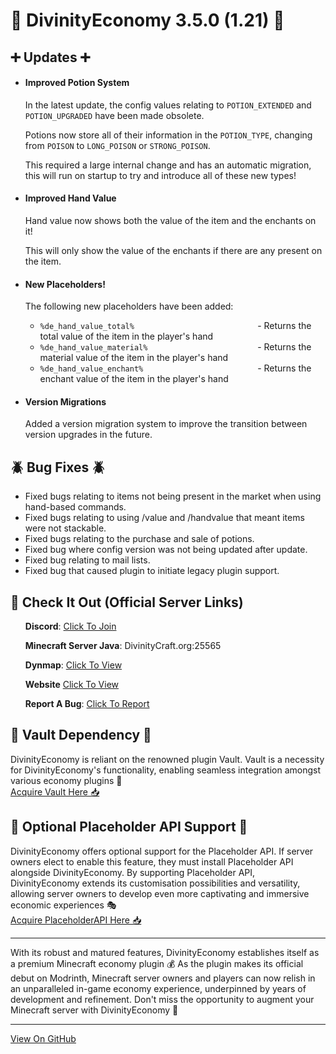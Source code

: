 <h1>🚀 DivinityEconomy 3.5.0 (1.21) 🚀</h1>
<h2>➕ Updates ➕</h2>
<ul>
<li>
    <h4>Improved Potion System</h4>
    <p>In the latest update, the config values relating to <code>POTION_EXTENDED</code> and <code>POTION_UPGRADED</code> have been made obsolete.</p>
    <p>Potions now store all of their information in the <code>POTION_TYPE</code>, changing from <code>POISON</code> to <code>LONG_POISON</code> or <code>STRONG_POISON</code>.</p>
    <p>This required a large internal change and has an automatic migration, this will run on startup to try and introduce all of these new types!</p>
</li>
<li>
    <h4>Improved Hand Value</h4>
    <p>Hand value now shows both the value of the item and the enchants on it!</p>
    <p>This will only show the value of the enchants if there are any present on the item.</p>
</li>
<li>
    <h4>New Placeholders!</h4>
    <p>The following new placeholders have been added:</p>
    <ul>
        <li><code>%de_hand_value_total%                           </code> - Returns the total value of the item in the player's hand</li>
        <li><code>%de_hand_value_material%                        </code> - Returns the material value of the item in the player's hand</li>
        <li><code>%de_hand_value_enchant%                         </code> - Returns the enchant value of the item in the player's hand</li>
    </ul>
</li>
<li>
    <h4>Version Migrations</h4>
    <p>Added a version migration system to improve the transition between version upgrades in the future.</p>
</li>
</ul>
<h2>🪲 Bug Fixes 🪲</h2>
<ul>
    <li>Fixed bugs relating to items not being present in the market when using hand-based commands.</li>
    <li>Fixed bugs relating to using /value and /handvalue that meant items were not stackable.</li>
    <li>Fixed bugs relating to the purchase and sale of potions.</li>
    <li>Fixed bug where config version was not being updated after update.</li>
    <li>Fixed bug relating to mail lists.</li>
    <li>Fixed bug that caused plugin to initiate legacy plugin support.</li>
</ul>
<h2>🚀 Check It Out (Official Server Links)</h2>
<ul>
    <p><strong>Discord</strong>: <a href="https://discord.com/invite/K7DY6UD" target="_blank" rel="noopener noreferrer">Click To Join</a></p>
    <p><strong>Minecraft Server Java</strong>: DivinityCraft.org:25565</p>
    <p><strong>Dynmap</strong>: <a href="http://Play.DivinityCraft.org:25566" target="_blank" rel="noopener noreferrer">Click To View</a></p>
    <p><strong>Website</strong> <a href="http://DivinityCraft.org" target="_blank" rel="noopener noreferrer">Click To View</a></p>
    <p><strong>Report A Bug</strong>: <a href="https://github.com/HTTPStanley/DivinityEconomy/issues" target="_blank" rel="noopener noreferrer">Click To Report</a></p>
</ul>
<h2>💾 Vault Dependency 💾</h2>
<p>DivinityEconomy is reliant on the renowned plugin Vault. Vault is a necessity for DivinityEconomy's functionality, enabling seamless integration amongst various economy plugins 🔁<br><a href="https://www.spigotmc.org/resources/vault.34315/" target="_blank" rel="noopener noreferrer">Acquire Vault Here 📥</a></p>
<h2>🔌 Optional Placeholder API Support 🔌</h2>
<p>DivinityEconomy offers optional support for the Placeholder API. If server owners elect to enable this feature, they must install Placeholder API alongside DivinityEconomy. By supporting Placeholder API, DivinityEconomy extends its customisation possibilities and versatility, allowing server owners to develop even more captivating and immersive economic experiences 🎭<br><a href="https://www.spigotmc.org/resources/placeholderapi.6245" target="_blank" rel="noopener noreferrer">Acquire PlaceholderAPI Here 📥</a></p>
<hr>
<p>With its robust and matured features, DivinityEconomy establishes itself as a premium Minecraft economy plugin 💰 As the plugin makes its official debut on Modrinth, Minecraft server owners and players can now relish in an unparalleled in-game economy experience, underpinned by years of development and refinement. Don't miss the opportunity to augment your Minecraft server with DivinityEconomy 🎉</p>
<hr>
<a href="https://github.com/HTTPStanley/DivinityEconomy" target="_blank" rel="noopener noreferrer">View On GitHub</a>